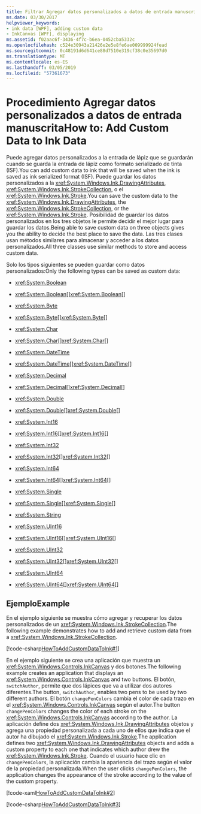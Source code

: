 ```yaml
---
title: Filtrar Agregar datos personalizados a datos de entrada manuscrita
ms.date: 03/30/2017
helpviewer_keywords:
- ink data [WPF], adding custom data
- InkCanvas [WPF], displaying
ms.assetid: f02aac6f-3436-4f7c-b6ea-0452cba5332c
ms.openlocfilehash: c524e30943a21426e2e5e8fe6ae009999924fead
ms.sourcegitcommit: 0c48191d6d641ce88d7510e319cf38c0e35697d0
ms.translationtype: MT
ms.contentlocale: es-ES
ms.lasthandoff: 03/05/2019
ms.locfileid: "57361673"
---
```

# <a name="how-to-add-custom-data-to-ink-data"></a><span data-ttu-id="9322b-102">Procedimiento Agregar datos personalizados a datos de entrada manuscrita</span><span class="sxs-lookup"><span data-stu-id="9322b-102">How to: Add Custom Data to Ink Data</span></span>
<span data-ttu-id="9322b-103">Puede agregar datos personalizados a la entrada de lápiz que se guardarán cuando se guarda la entrada de lápiz como formato serializado de tinta (ISF).</span><span class="sxs-lookup"><span data-stu-id="9322b-103">You can add custom data to ink that will be saved when the ink is saved as ink serialized format (ISF).</span></span>  <span data-ttu-id="9322b-104">Puede guardar los datos personalizados a la <xref:System.Windows.Ink.DrawingAttributes>, <xref:System.Windows.Ink.StrokeCollection>, o el <xref:System.Windows.Ink.Stroke>.</span><span class="sxs-lookup"><span data-stu-id="9322b-104">You can save the custom data to the <xref:System.Windows.Ink.DrawingAttributes>, the <xref:System.Windows.Ink.StrokeCollection>, or the <xref:System.Windows.Ink.Stroke>.</span></span>  <span data-ttu-id="9322b-105">Posibilidad de guardar los datos personalizados en los tres objetos le permite decidir el mejor lugar para guardar los datos.</span><span class="sxs-lookup"><span data-stu-id="9322b-105">Being able to save custom data on three objects gives you the ability to decide the best place to save the data.</span></span>  <span data-ttu-id="9322b-106">Las tres clases usan métodos similares para almacenar y acceder a los datos personalizados.</span><span class="sxs-lookup"><span data-stu-id="9322b-106">All three classes use similar methods to store and access custom data.</span></span>  
  
 <span data-ttu-id="9322b-107">Solo los tipos siguientes se pueden guardar como datos personalizados:</span><span class="sxs-lookup"><span data-stu-id="9322b-107">Only the following types can be saved as custom data:</span></span>  
  
-   <xref:System.Boolean>  
  
-   <span data-ttu-id="9322b-108"><xref:System.Boolean>[]</span><span class="sxs-lookup"><span data-stu-id="9322b-108"><xref:System.Boolean>[]</span></span>  
  
-   <xref:System.Byte>  
  
-   <span data-ttu-id="9322b-109"><xref:System.Byte>[]</span><span class="sxs-lookup"><span data-stu-id="9322b-109"><xref:System.Byte>[]</span></span>  
  
-   <xref:System.Char>  
  
-   <span data-ttu-id="9322b-110"><xref:System.Char>[]</span><span class="sxs-lookup"><span data-stu-id="9322b-110"><xref:System.Char>[]</span></span>  
  
-   <xref:System.DateTime>  
  
-   <span data-ttu-id="9322b-111"><xref:System.DateTime>[]</span><span class="sxs-lookup"><span data-stu-id="9322b-111"><xref:System.DateTime>[]</span></span>  
  
-   <xref:System.Decimal>  
  
-   <span data-ttu-id="9322b-112"><xref:System.Decimal>[]</span><span class="sxs-lookup"><span data-stu-id="9322b-112"><xref:System.Decimal>[]</span></span>  
  
-   <xref:System.Double>  
  
-   <span data-ttu-id="9322b-113"><xref:System.Double>[]</span><span class="sxs-lookup"><span data-stu-id="9322b-113"><xref:System.Double>[]</span></span>  
  
-   <xref:System.Int16>  
  
-   <span data-ttu-id="9322b-114"><xref:System.Int16>[]</span><span class="sxs-lookup"><span data-stu-id="9322b-114"><xref:System.Int16>[]</span></span>  
  
-   <xref:System.Int32>  
  
-   <span data-ttu-id="9322b-115"><xref:System.Int32>[]</span><span class="sxs-lookup"><span data-stu-id="9322b-115"><xref:System.Int32>[]</span></span>  
  
-   <xref:System.Int64>  
  
-   <span data-ttu-id="9322b-116"><xref:System.Int64>[]</span><span class="sxs-lookup"><span data-stu-id="9322b-116"><xref:System.Int64>[]</span></span>  
  
-   <xref:System.Single>  
  
-   <span data-ttu-id="9322b-117"><xref:System.Single>[]</span><span class="sxs-lookup"><span data-stu-id="9322b-117"><xref:System.Single>[]</span></span>  
  
-   <xref:System.String>  
  
-   <xref:System.UInt16>  
  
-   <span data-ttu-id="9322b-118"><xref:System.UInt16>[]</span><span class="sxs-lookup"><span data-stu-id="9322b-118"><xref:System.UInt16>[]</span></span>  
  
-   <xref:System.UInt32>  
  
-   <span data-ttu-id="9322b-119"><xref:System.UInt32>[]</span><span class="sxs-lookup"><span data-stu-id="9322b-119"><xref:System.UInt32>[]</span></span>  
  
-   <xref:System.UInt64>  
  
-   <span data-ttu-id="9322b-120"><xref:System.UInt64>[]</span><span class="sxs-lookup"><span data-stu-id="9322b-120"><xref:System.UInt64>[]</span></span>  
  
## <a name="example"></a><span data-ttu-id="9322b-121">Ejemplo</span><span class="sxs-lookup"><span data-stu-id="9322b-121">Example</span></span>  
 <span data-ttu-id="9322b-122">En el ejemplo siguiente se muestra cómo agregar y recuperar los datos personalizados de un <xref:System.Windows.Ink.StrokeCollection>.</span><span class="sxs-lookup"><span data-stu-id="9322b-122">The following example demonstrates how to add and retrieve custom data from a <xref:System.Windows.Ink.StrokeCollection>.</span></span>  
  
 [!code-csharp[HowToAddCustomDataToInk#1](~/samples/snippets/csharp/VS_Snippets_Wpf/HowToAddCustomDataToInk/CSharp/Window1.xaml.cs#1)]  
  
 <span data-ttu-id="9322b-123">En el ejemplo siguiente se crea una aplicación que muestra un <xref:System.Windows.Controls.InkCanvas> y dos botones.</span><span class="sxs-lookup"><span data-stu-id="9322b-123">The following example creates an application that displays an <xref:System.Windows.Controls.InkCanvas> and two buttons.</span></span>  <span data-ttu-id="9322b-124">El botón, `switchAuthor`, permite que dos lápices que va a utilizar dos autores diferentes.</span><span class="sxs-lookup"><span data-stu-id="9322b-124">The button, `switchAuthor`, enables two pens to be used by two different authors.</span></span>  <span data-ttu-id="9322b-125">El botón `changePenColors` cambia el color de cada trazo en el <xref:System.Windows.Controls.InkCanvas> según el autor.</span><span class="sxs-lookup"><span data-stu-id="9322b-125">The button `changePenColors` changes the color of each stroke on the <xref:System.Windows.Controls.InkCanvas> according to the author.</span></span>  <span data-ttu-id="9322b-126">La aplicación define dos <xref:System.Windows.Ink.DrawingAttributes> objetos y agrega una propiedad personalizada a cada uno de ellos que indica que el autor ha dibujado el <xref:System.Windows.Ink.Stroke>.</span><span class="sxs-lookup"><span data-stu-id="9322b-126">The application defines two <xref:System.Windows.Ink.DrawingAttributes> objects and adds a custom property to each one that indicates which author drew the <xref:System.Windows.Ink.Stroke>.</span></span>  <span data-ttu-id="9322b-127">Cuando el usuario hace clic en `changePenColors`, la aplicación cambia la apariencia del trazo según el valor de la propiedad personalizada.</span><span class="sxs-lookup"><span data-stu-id="9322b-127">When the user clicks `changePenColors`, the application changes the appearance of the stroke according to the value of the custom property.</span></span>  
  
 [!code-xaml[HowToAddCustomDataToInk#2](~/samples/snippets/csharp/VS_Snippets_Wpf/HowToAddCustomDataToInk/CSharp/Window1.xaml#2)]  
  
 [!code-csharp[HowToAddCustomDataToInk#3](~/samples/snippets/csharp/VS_Snippets_Wpf/HowToAddCustomDataToInk/CSharp/Window1.xaml.cs#3)]
